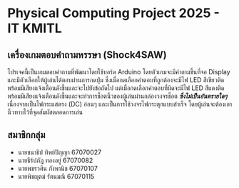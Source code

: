 #  Physical Computing Project 2025 - IT KMITL
## เครื่องเกมตอบคำถามหรรษา (Shock4SAW)
โปรเจคนี้เป็นเกมตอบคำถามที่พัฒนาโดยใช้บอร์ด Arduino โดยตัวเกมจะมีคำถามขึ้นที่จอ Display และมีตัวเลือกให้ผู้เล่นได้ตอบผ่านการกดปุ่ม ซึ่งเมื่อกดเลือกคำตอบที่ถูกต้องจะมีไฟ LED สีเขียวติดพร้อมมีเสียงแจ้งเตือนดังขึ้นและจะไปยังข้อถัดไป แต่เมื่อกดเลือกคำตอบที่ผิดจะมีไฟ LED สีแดงติดพร้อมมีเสียงแจ้งเตือนดังขึ้นและจะทำการช็อตนิ้วของผู้เล่นผ่านกล่องวงจรช็อต _**ซึ่งไม่เป็นอันตรายใดๆ**_ เนื่องจากเป็นไฟกระแสตรง (DC) อ่อนๆ และเป็นการใช้วงจรไฟกระตุกแบบสำเร็จ โดยผู้เล่นจะต้องเอานิ้วทาบไว้ที่จุดสัมผัสตลอดการเล่น
## สมาชิกกลุ่ม
- นายชนาธิป ทิพย์ปัญญา 67070027
- นายธีร์ปภัฎ ทองอยู่ 67070082
- นายพชรวศิน กังพานิช 67070107
- นายพิชญุตม์ รัตนมณี 67070115
